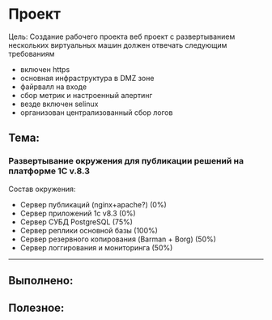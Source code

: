 # **Проект**
Цель: Создание рабочего проекта
веб проект с развертыванием нескольких виртуальных машин
должен отвечать следующим требованиям
- включен https
- основная инфраструктура в DMZ зоне
- файрвалл на входе
- сбор метрик и настроенный алертинг
- везде включен selinux
- организован централизованный сбор логов

## **Тема:**

### **Развертывание окружения для публикации решений на платформе 1С v.8.3**

Состав окружения:
- Сервер публикаций (nginx+apache?) (0%)
- Сервер приложений 1c v8.3 (0%)
- Сервер СУБД PostgreSQL (75%)
- Сервер реплики основной базы (100%)
- Сервер резервного копирования (Barman + Borg) (50%)
- Сервер логгирования и мониторинга (50%)
---

## **Выполнено:**


## **Полезное:**

